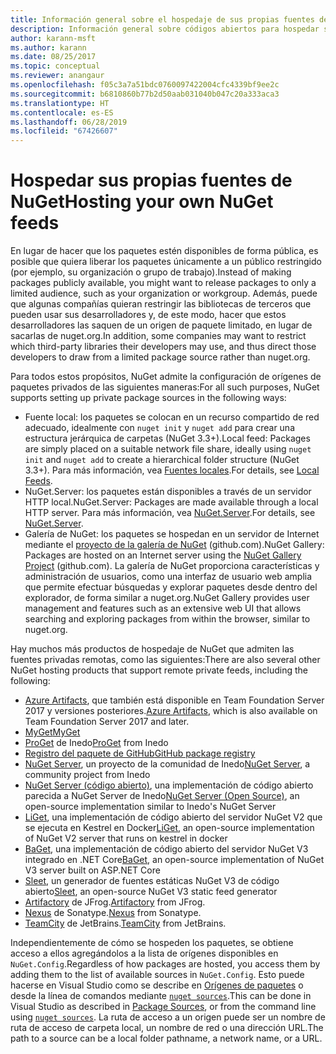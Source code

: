 ```yaml
---
title: Información general sobre el hospedaje de sus propias fuentes de NuGet
description: Información general sobre códigos abiertos para hospedar sus propias fuentes o galerías de paquetes de NuGet, ya sea de forma local o remota.
author: karann-msft
ms.author: karann
ms.date: 08/25/2017
ms.topic: conceptual
ms.reviewer: anangaur
ms.openlocfilehash: f05c3a7a51bdc0760097422004cfc4339bf9ee2c
ms.sourcegitcommit: b6810860b77b2d50aab031040b047c20a333aca3
ms.translationtype: HT
ms.contentlocale: es-ES
ms.lasthandoff: 06/28/2019
ms.locfileid: "67426607"
---
```

# <a name="hosting-your-own-nuget-feeds"></a><span data-ttu-id="39a21-103">Hospedar sus propias fuentes de NuGet</span><span class="sxs-lookup"><span data-stu-id="39a21-103">Hosting your own NuGet feeds</span></span>

<span data-ttu-id="39a21-104">En lugar de hacer que los paquetes estén disponibles de forma pública, es posible que quiera liberar los paquetes únicamente a un público restringido (por ejemplo, su organización o grupo de trabajo).</span><span class="sxs-lookup"><span data-stu-id="39a21-104">Instead of making packages publicly available, you might want to release packages to only a limited audience, such as your organization or workgroup.</span></span> <span data-ttu-id="39a21-105">Además, puede que algunas compañías quieran restringir las bibliotecas de terceros que pueden usar sus desarrolladores y, de este modo, hacer que estos desarrolladores las saquen de un origen de paquete limitado, en lugar de sacarlas de nuget.org.</span><span class="sxs-lookup"><span data-stu-id="39a21-105">In addition, some companies may want to restrict which third-party libraries their developers may use, and thus direct those developers to draw from a limited package source rather than nuget.org.</span></span>

<span data-ttu-id="39a21-106">Para todos estos propósitos, NuGet admite la configuración de orígenes de paquetes privados de las siguientes maneras:</span><span class="sxs-lookup"><span data-stu-id="39a21-106">For all such purposes, NuGet supports setting up private package sources in the following ways:</span></span>

- <span data-ttu-id="39a21-107">Fuente local: los paquetes se colocan en un recurso compartido de red adecuado, idealmente con `nuget init` y `nuget add` para crear una estructura jerárquica de carpetas (NuGet 3.3+).</span><span class="sxs-lookup"><span data-stu-id="39a21-107">Local feed: Packages are simply placed on a suitable network file share, ideally using `nuget init` and `nuget add` to create a hierarchical folder structure (NuGet 3.3+).</span></span> <span data-ttu-id="39a21-108">Para más información, vea [Fuentes locales](../hosting-packages/local-feeds.md).</span><span class="sxs-lookup"><span data-stu-id="39a21-108">For details, see [Local Feeds](../hosting-packages/local-feeds.md).</span></span>
- <span data-ttu-id="39a21-109">NuGet.Server: los paquetes están disponibles a través de un servidor HTTP local.</span><span class="sxs-lookup"><span data-stu-id="39a21-109">NuGet.Server: Packages are made available through a local HTTP server.</span></span> <span data-ttu-id="39a21-110">Para más información, vea [NuGet.Server](../hosting-packages/nuget-server.md).</span><span class="sxs-lookup"><span data-stu-id="39a21-110">For details, see [NuGet.Server](../hosting-packages/nuget-server.md).</span></span>
- <span data-ttu-id="39a21-111">Galería de NuGet: los paquetes se hospedan en un servidor de Internet mediante el [proyecto de la galería de NuGet](https://github.com/NuGet/NuGetGallery#build-and-run-the-gallery-in-arbitrary-number-easy-steps) (github.com).</span><span class="sxs-lookup"><span data-stu-id="39a21-111">NuGet Gallery: Packages are hosted on an Internet server using the [NuGet Gallery Project](https://github.com/NuGet/NuGetGallery#build-and-run-the-gallery-in-arbitrary-number-easy-steps) (github.com).</span></span> <span data-ttu-id="39a21-112">La galería de NuGet proporciona características y administración de usuarios, como una interfaz de usuario web amplia que permite efectuar búsquedas y explorar paquetes desde dentro del explorador, de forma similar a nuget.org.</span><span class="sxs-lookup"><span data-stu-id="39a21-112">NuGet Gallery provides user management and features such as an extensive web UI that allows searching and exploring packages from within the browser, similar to nuget.org.</span></span>

<span data-ttu-id="39a21-113">Hay muchos más productos de hospedaje de NuGet que admiten las fuentes privadas remotas, como las siguientes:</span><span class="sxs-lookup"><span data-stu-id="39a21-113">There are also several other NuGet hosting products that support remote private feeds, including the following:</span></span>

- <span data-ttu-id="39a21-114">[Azure Artifacts](https://www.visualstudio.com/docs/package/nuget/publish), que también está disponible en Team Foundation Server 2017 y versiones posteriores.</span><span class="sxs-lookup"><span data-stu-id="39a21-114">[Azure Artifacts](https://www.visualstudio.com/docs/package/nuget/publish), which is also available on Team Foundation Server 2017 and later.</span></span>
- [<span data-ttu-id="39a21-115">MyGet</span><span class="sxs-lookup"><span data-stu-id="39a21-115">MyGet</span></span>](http://myget.org)
- <span data-ttu-id="39a21-116">[ProGet](http://inedo.com/proget) de Inedo</span><span class="sxs-lookup"><span data-stu-id="39a21-116">[ProGet](http://inedo.com/proget) from Inedo</span></span>
- [<span data-ttu-id="39a21-117">Registro del paquete de GitHub</span><span class="sxs-lookup"><span data-stu-id="39a21-117">GitHub package registry</span></span>](https://help.github.com/articles/configuring-nuget-for-use-with-github-package-registry)
- <span data-ttu-id="39a21-118">[NuGet Server](http://nugetserver.net/), un proyecto de la comunidad de Inedo</span><span class="sxs-lookup"><span data-stu-id="39a21-118">[NuGet Server](http://nugetserver.net/), a community project from Inedo</span></span>
- <span data-ttu-id="39a21-119">[NuGet Server (código abierto)](http://nuget-server.net), una implementación de código abierto parecida a NuGet Server de Inedo</span><span class="sxs-lookup"><span data-stu-id="39a21-119">[NuGet Server (Open Source)](http://nuget-server.net), an open-source implementation similar to Inedo's NuGet Server</span></span>
- <span data-ttu-id="39a21-120">[LiGet](https://github.com/ai-traders/liget), una implementación de código abierto del servidor NuGet V2 que se ejecuta en Kestrel en Docker</span><span class="sxs-lookup"><span data-stu-id="39a21-120">[LiGet](https://github.com/ai-traders/liget), an open-source implementation of NuGet V2 server that runs on kestrel in docker</span></span>
- <span data-ttu-id="39a21-121">[BaGet](https://github.com/loic-sharma/BaGet), una implementación de código abierto del servidor NuGet V3 integrado en .NET Core</span><span class="sxs-lookup"><span data-stu-id="39a21-121">[BaGet](https://github.com/loic-sharma/BaGet), an open-source implementation of NuGet V3 server built on ASP.NET Core</span></span>
- <span data-ttu-id="39a21-122">[Sleet](https://github.com/emgarten/sleet), un generador de fuentes estáticas NuGet V3 de código abierto</span><span class="sxs-lookup"><span data-stu-id="39a21-122">[Sleet](https://github.com/emgarten/sleet), an open-source NuGet V3 static feed generator</span></span>
- <span data-ttu-id="39a21-123">[Artifactory](https://www.jfrog.com/artifactory/) de JFrog.</span><span class="sxs-lookup"><span data-stu-id="39a21-123">[Artifactory](https://www.jfrog.com/artifactory/) from JFrog.</span></span>
- <span data-ttu-id="39a21-124">[Nexus](http://www.sonatype.org/nexus/) de Sonatype.</span><span class="sxs-lookup"><span data-stu-id="39a21-124">[Nexus](http://www.sonatype.org/nexus/) from Sonatype.</span></span>
- <span data-ttu-id="39a21-125">[TeamCity](https://www.jetbrains.com/teamcity/) de JetBrains.</span><span class="sxs-lookup"><span data-stu-id="39a21-125">[TeamCity](https://www.jetbrains.com/teamcity/) from JetBrains.</span></span>

<span data-ttu-id="39a21-126">Independientemente de cómo se hospeden los paquetes, se obtiene acceso a ellos agregándolos a la lista de orígenes disponibles en `NuGet.Config`.</span><span class="sxs-lookup"><span data-stu-id="39a21-126">Regardless of how packages are hosted, you access them by adding them to the list of available sources in `NuGet.Config`.</span></span> <span data-ttu-id="39a21-127">Esto puede hacerse en Visual Studio como se describe en [Orígenes de paquetes](../tools/package-manager-ui.md#package-sources) o desde la línea de comandos mediante [`nuget sources`](../tools/cli-ref-sources.md).</span><span class="sxs-lookup"><span data-stu-id="39a21-127">This can be done in Visual Studio as described in [Package Sources](../tools/package-manager-ui.md#package-sources), or from the command line using [`nuget sources`](../tools/cli-ref-sources.md).</span></span> <span data-ttu-id="39a21-128">La ruta de acceso a un origen puede ser un nombre de ruta de acceso de carpeta local, un nombre de red o una dirección URL.</span><span class="sxs-lookup"><span data-stu-id="39a21-128">The path to a source can be a local folder pathname, a network name, or a URL.</span></span>
